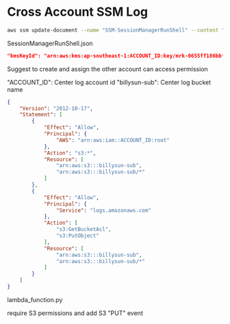 # Cross Account SSM Log

```bash
aws ssm update-document --name "SSM-SessionManagerRunShell" --content "file://SessionManagerRunShell.json"     --document-version '$LATEST'
```

SessionManagerRunShell.json

```json
"kmsKeyId": "arn:aws:kms:ap-southeast-1:ACCOUNT_ID:key/mrk-0655ff186bbf46e2a511d52ce7c4399c",
```

Suggest to create and assign the other account can access permission


"ACCOUNT_ID": Center log account id
"billysun-sub": Center log bucket name

```json
{
    "Version": "2012-10-17",
    "Statement": [
        {
            "Effect": "Allow",
            "Principal": {
                "AWS": "arn:aws:iam::ACCOUNT_ID:root"
            },
            "Action": "s3:*",
            "Resource": [
                "arn:aws:s3:::billysun-sub",
                "arn:aws:s3:::billysun-sub/*"
            ]
        },
        {
            "Effect": "Allow",
            "Principal": {
                "Service": "logs.amazonaws.com"
            },
            "Action": [
                "s3:GetBucketAcl",
                "s3:PutObject"
            ],
            "Resource": [
                "arn:aws:s3:::billysun-sub",
                "arn:aws:s3:::billysun-sub/*"
            ]
        }
    ]
}
```

lambda_function.py 

require S3 permissions and add S3 "PUT" event
